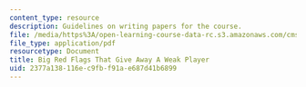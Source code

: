 ```yaml
---
content_type: resource
description: Guidelines on writing papers for the course.
file: /media/https%3A/open-learning-course-data-rc.s3.amazonaws.com/cms-300-introduction-to-videogame-studies-fall-2011/2377a138116ec9fbf91ae687d41b6899_MITCMS_300F11_paperadvicegames.pdf
file_type: application/pdf
resourcetype: Document
title: Big Red Flags That Give Away A Weak Player
uid: 2377a138-116e-c9fb-f91a-e687d41b6899
---
```

